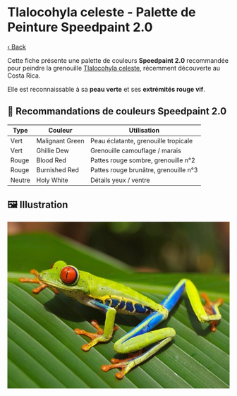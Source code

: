 # Tlalocohyla celeste - Palette de Peinture Speedpaint 2.0

[‹ Back](../index.md)

Cette fiche présente une palette de couleurs **Speedpaint 2.0** recommandée pour peindre la grenouille [Tlalocohyla celeste](https://en.wikipedia.org/wiki/Tapir_Valley_tree_frog), récemment découverte au Costa Rica.

Elle est reconnaissable à sa **peau verte** et ses **extrémités rouge vif**.

## 🎨 Recommandations de couleurs Speedpaint 2.0

| Type   | Couleur         | Utilisation                           |
| ------ | --------------- | ------------------------------------- |
| Vert   | Malignant Green | Peau éclatante, grenouille tropicale  |
| Vert   | Ghillie Dew     | Grenouille camouflage / marais        |
| Rouge  | Blood Red       | Pattes rouge sombre, grenouille n°2   |
| Rouge  | Burnished Red   | Pattes rouge brunâtre, grenouille n°3 |
| Neutre | Holy White      | Détails yeux / ventre                 |

## 🖼️ Illustration

![Illustration](tapir-valley-tree-frog.jpg)
